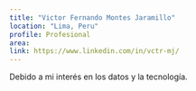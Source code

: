 ```yaml
---
title: "Victor Fernando Montes Jaramillo"
location: "Lima, Peru"
profile: Profesional
area: 
link: https://www.linkedin.com/in/vctr-mj/
---
```


Debido a mi interés en los datos y la tecnología.